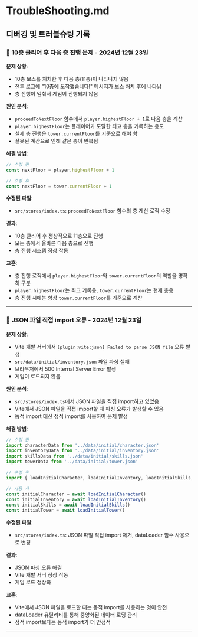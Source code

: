 # TroubleShooting.md

## 디버깅 및 트러블슈팅 기록

### 🔧 **10층 클리어 후 다음 층 진행 문제 - 2024년 12월 23일**

**문제 상황**:
- 10층 보스를 처치한 후 다음 층(11층)이 나타나지 않음
- 전투 로그에 "10층에 도착했습니다!" 메시지가 보스 처치 후에 나타남
- 층 진행이 멈춰서 게임이 진행되지 않음

**원인 분석**:
- `proceedToNextFloor` 함수에서 `player.highestFloor + 1`로 다음 층을 계산
- `player.highestFloor`는 플레이어가 도달한 최고 층을 기록하는 용도
- 실제 층 진행은 `tower.currentFloor`를 기준으로 해야 함
- 잘못된 계산으로 인해 같은 층이 반복됨

**해결 방법**:
```typescript
// 수정 전
const nextFloor = player.highestFloor + 1

// 수정 후  
const nextFloor = tower.currentFloor + 1
```

**수정된 파일**:
- `src/stores/index.ts`: `proceedToNextFloor` 함수의 층 계산 로직 수정

**결과**:
- 10층 클리어 후 정상적으로 11층으로 진행
- 모든 층에서 올바른 다음 층으로 진행
- 층 진행 시스템 정상 작동

**교훈**:
- 층 진행 로직에서 `player.highestFloor`와 `tower.currentFloor`의 역할을 명확히 구분
- `player.highestFloor`는 최고 기록용, `tower.currentFloor`는 현재 층용
- 층 진행 시에는 항상 `tower.currentFloor`를 기준으로 계산

---

### 🔧 **JSON 파일 직접 import 오류 - 2024년 12월 23일**

**문제 상황**:
- Vite 개발 서버에서 `[plugin:vite:json] Failed to parse JSON file` 오류 발생
- `src/data/initial/inventory.json` 파일 파싱 실패
- 브라우저에서 500 Internal Server Error 발생
- 게임이 로드되지 않음

**원인 분석**:
- `src/stores/index.ts`에서 JSON 파일을 직접 import하고 있었음
- Vite에서 JSON 파일을 직접 import할 때 파싱 오류가 발생할 수 있음
- 동적 import 대신 정적 import를 사용하여 문제 발생

**해결 방법**:
```typescript
// 수정 전
import characterData from '../data/initial/character.json'
import inventoryData from '../data/initial/inventory.json'
import skillsData from '../data/initial/skills.json'
import towerData from '../data/initial/tower.json'

// 수정 후
import { loadInitialCharacter, loadInitialInventory, loadInitialSkills, loadInitialTower } from '../utils/dataLoader'

// 사용 시
const initialCharacter = await loadInitialCharacter()
const initialInventory = await loadInitialInventory()
const initialSkills = await loadInitialSkills()
const initialTower = await loadInitialTower()
```

**수정된 파일**:
- `src/stores/index.ts`: JSON 파일 직접 import 제거, dataLoader 함수 사용으로 변경

**결과**:
- JSON 파싱 오류 해결
- Vite 개발 서버 정상 작동
- 게임 로드 정상화

**교훈**:
- Vite에서 JSON 파일을 로드할 때는 동적 import를 사용하는 것이 안전
- dataLoader 유틸리티를 통해 중앙화된 데이터 로딩 관리
- 정적 import보다는 동적 import가 더 안정적

--- 